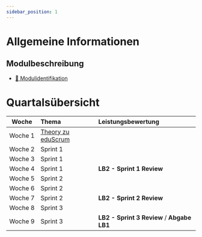 ```yaml
---
sidebar_position: 1
---
```


# Allgemeine Informationen

## Modulbeschreibung

- [:paperclip: Modulidentifikation](https://www.modulbaukasten.ch/module/231/1/de-DE?title=Datenschutz-und-Datensicherheit-anwenden)

# Quartalsübersicht

|         Woche          |    Thema                                             | Leistungsbewertung |
| :--------------------: |   :------------------------------------------------ | :----------------- |
|     Woche&nbsp;1       |  [Theory zu eduScrum](./category/grundlagen)|
|     Woche&nbsp;2       |  Sprint 1 |
|     Woche&nbsp;3       |  Sprint 1 |
|     Woche&nbsp;4       |  Sprint 1 |  **LB2 - Sprint 1 Review** |
|     Woche&nbsp;5       |  Sprint 2 |
|     Woche&nbsp;6       |  Sprint 2 | 
|     Woche&nbsp;7       |  Sprint 2 | **LB2 - Sprint 2 Review** |
|     Woche&nbsp;8       |  Sprint 3 |
|     Woche&nbsp;9       |  Sprint 3 | **LB2 - Sprint 3 Review** / **Abgabe LB1** |